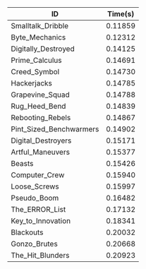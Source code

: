 |ID|Time(s)|
|-|-|
|Smalltalk_Dribble|0.11859|
|Byte_Mechanics|0.12312|
|Digitally_Destroyed|0.14125|
|Prime_Calculus|0.14691|
|Creed_Symbol|0.14730|
|Hackerjacks|0.14785|
|Grapevine_Squad|0.14788|
|Rug_Heed_Bend|0.14839|
|Rebooting_Rebels|0.14867|
|Pint_Sized_Benchwarmers|0.14902|
|Digital_Destroyers|0.15171|
|Artful_Maneuvers|0.15377|
|Beasts|0.15426|
|Computer_Crew|0.15940|
|Loose_Screws|0.15997|
|Pseudo_Boom|0.16482|
|The_ERROR_List|0.17132|
|Key_to_Innovation|0.18341|
|Blackouts|0.20032|
|Gonzo_Brutes|0.20668|
|The_Hit_Blunders|0.20923|
